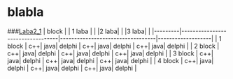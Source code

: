 # blabla
###<a href = "3/Delphi">Laba2_1</a>
| block   |       |     1 laba   |           |        |2 laba|                  | |3 laba|          |
|---------|----------------------------------|----------------------------------|-------------------|
| 1 block | c++| java| delphi                |   c++| java| delphi              | c++| java| delphi |
| 2 block | c++| java| delphi                |   c++| java| delphi              | c++| java| delphi |
| 3 block | c++| java| delphi                |   c++| java| delphi              | c++| java| delphi |
| 4 block | c++| java| delphi                |   c++| java| delphi              | c++| java| delphi |

